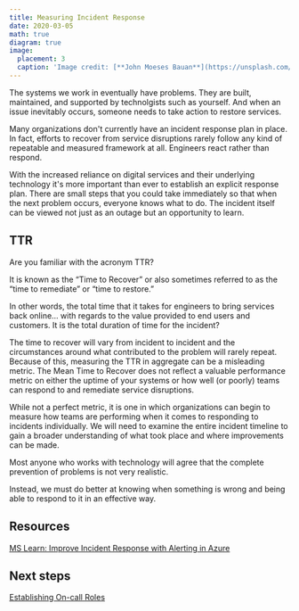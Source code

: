 ```yaml
---
title: Measuring Incident Response
date: 2020-03-05
math: true
diagram: true
image:
  placement: 3
  caption: 'Image credit: [**John Moeses Bauan**](https://unsplash.com/photos/OGZtQF8iC0g)'
---
```


The systems we work in eventually have problems. They are built, maintained, and supported by technolgists such as yourself. And when an issue inevitably occurs, someone needs to take action to restore services.

Many organizations don't currently have an incident response plan in place. In fact, efforts to recover from service disruptions rarely follow any kind of repeatable and measured framework at all. Engineers react rather than respond.

With the increased reliance on digital services and their underlying technology it's more important than ever to establish an explicit response plan. There are small steps that you could take immediately so that when the next problem occurs, everyone knows what to do. The incident itself can be viewed not just as an outage but an opportunity to learn.

## TTR

Are you familiar with the acronym TTR?

It is known as the “Time to Recover” or also sometimes referred to as the “time to remediate” or “time to restore.”

In other words, the total time that it takes for engineers to bring services back online… with regards to the value provided to end users and customers. It is the total duration of time for the incident?

The time to recover will vary from incident to incident and the circumstances around what contributed to the problem will rarely repeat. Because of this, measuring the TTR in aggregate can be a misleading metric. The Mean Time to Recover does not reflect a valuable performance metric on either the uptime of your systems or how well (or poorly) teams can respond to and remediate service disruptions.

While not a perfect metric, it is one in which organizations can begin to measure how teams are performing when it comes to responding to incidents individually. We will need to examine the entire incident timeline to gain a broader understanding of what took place and where improvements can be made.

Most anyone who works with technology will agree that the complete prevention of problems is not very realistic.  

Instead, we must do better at knowing when something is wrong and being able to respond to it in an effective way.

## Resources

[MS Learn: Improve Incident Response with Alerting in Azure](https://docs.microsoft.com/en-us/learn/modules/incident-response-with-alerting-on-azure/)

## Next steps

[Establishing On-call Roles](2020-02-25-Establishing-Oncall-Roles.html)